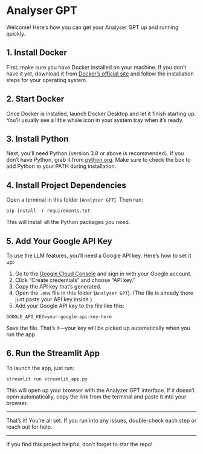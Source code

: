 # Analyser GPT

Welcome! Here’s how you can get your Analyser GPT up and running quickly.

## 1. Install Docker
First, make sure you have Docker installed on your machine. If you don’t have it yet, download it from [Docker’s official site](https://www.docker.com/products/docker-desktop/) and follow the installation steps for your operating system.

## 2. Start Docker
Once Docker is installed, launch Docker Desktop and let it finish starting up. You’ll usually see a little whale icon in your system tray when it’s ready.

## 3. Install Python
Next, you’ll need Python (version 3.8 or above is recommended). If you don’t have Python, grab it from [python.org](https://www.python.org/downloads/). Make sure to check the box to add Python to your PATH during installation.

## 4. Install Project Dependencies
Open a terminal in this folder (`Analyser GPT`). Then run:

```
pip install -r requirements.txt
```

This will install all the Python packages you need.

## 5. Add Your Google API Key
To use the LLM features, you’ll need a Google API key. Here’s how to set it up:

1. Go to the [Google Cloud Console](https://console.cloud.google.com/apis/credentials) and sign in with your Google account.
2. Click “Create credentials” and choose “API key.”
3. Copy the API key that’s generated.
4. Open the `.env` file in this folder (`Analyser GPT`).
	(The file is already there just paste your API key inside.)
5. Add your Google API key to the file like this:

```
GOOGLE_API_KEY=your-google-api-key-here
```

Save the file. That’s it—your key will be picked up automatically when you run the app.

## 6. Run the Streamlit App
To launch the app, just run:

```
streamlit run streamlit_app.py
```

This will open up your browser with the Analyzer GPT interface. If it doesn’t open automatically, copy the link from the terminal and paste it into your browser.

---

That’s it! You’re all set. If you run into any issues, double-check each step or reach out for help.

---

If you find this project helpful, don’t forget to star the repo! 

